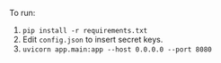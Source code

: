 To run:

1. `pip install -r requirements.txt`
2. Edit `config.json` to insert secret keys.
3. `uvicorn app.main:app --host 0.0.0.0 --port 8080`